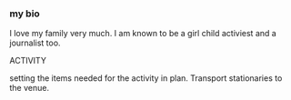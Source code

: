 ### my bio
I love my family very much.
I am known to be a girl child activiest and a journalist too.

  ACTIVITY

  setting the items needed for the activity in plan.
  Transport stationaries to the venue.



  